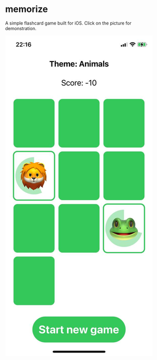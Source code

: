 # memorize
A simple flashcard game built for iOS. Click on the picture for demonstration.

[![Demo width="100"](https://github.com/abayakturin/memorize/blob/main/2021-01-07%2022.19.42.jpg)](https://youtu.be/1Jtco-BCGG0)
